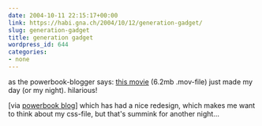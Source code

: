 ```yaml
---
date: 2004-10-11 22:15:17+00:00
link: https://habi.gna.ch/2004/10/12/generation-gadget/
slug: generation-gadget
title: generation gadget
wordpress_id: 644
categories:
- none
---
```


as the powerbook-blogger says: [this movie](http://campjinx.pictureshowfilms.com/bls/leonard/im_fight.html) (6.2mb .mov-file) just made my day (or my night). hilarious!

[via [powerbook blog](http://powerbook.blogger.de/stories/158845/)] which has had a nice redesign, which makes me want to think about my css-file, but that's summink for another night...
